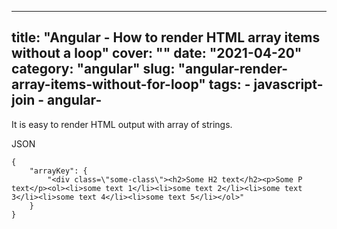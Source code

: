 

---
title: "Angular - How to render HTML array items without a loop"
cover: ""
date: "2021-04-20"
category: "angular"
slug: "angular-render-array-items-without-for-loop"
tags:
    - javascript-join
    - angular-
---

It is easy to render HTML output with array of strings.

JSON
```
{
	"arrayKey": {
		"<div class=\"some-class\"><h2>Some H2 text</h2><p>Some P text</p><ol><li>some text 1</li><li>some text 2</li><li>some text 3</li><li>some text 4</li><li>some text 5</li></ol>"
	}
}
```


<!--stackedit_data:
eyJoaXN0b3J5IjpbLTEyMTEzMjU0OTldfQ==
-->